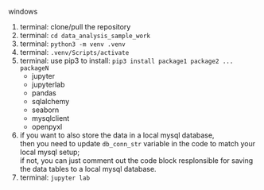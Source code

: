windows

1.  terminal: clone/pull the repository
2.  terminal: `cd data_analysis_sample_work`
3.  terminal: `python3 -m venv .venv`
4.  terminal: `.venv/Scripts/activate`
5.  terminal: use pip3 to install: `pip3 install package1 package2 ... packageN`
    - jupyter
    - jupyterlab
    - pandas
    - sqlalchemy
    - seaborn
    - mysqlclient
    - openpyxl
6.  if you want to also store the data in a local mysql database, <br>
    then you need to update `db_conn_str` variable in the code to match your local mysql setup;<br>
    if not, you can just comment out the code block resplonsible for saving the data tables to a local mysql database.
7.  terminal: `jupyter lab`